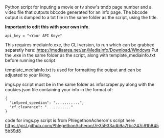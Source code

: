 Python script for inputing a movie or tv show's tmdb page number and a video file that outputs bbcode generated for an info page.
The bbcode output is dumped to a txt file in the same folder as the script, using the title.

**Important to edit this with your own info.**

    api_key = "<Your API Key>"
    
This requires mediainfo.exe, the CLI version, to run which can be grabbed separetly here:
https://mediaarea.net/en/MediaInfo/Download/Windows
Put the .exe in the same folder as the script, along with template_mediainfo.txt before running the script

template_mediainfo.txt is used for formatting the output and can be adjusted to your liking.

imgs.py script must be in the same folder as infoscraper.py along with the cookies.json file containing your info in the format of:
    
    {
      "inSpeed_speedian": "...........",
      "cf_clearance": "..........."
    }

code for imgs.py script is from PhlegethonAcheron's script here https://gist.github.com/PhlegethonAcheron/7e35933adb9a7fbc247c91b8455b59d8
